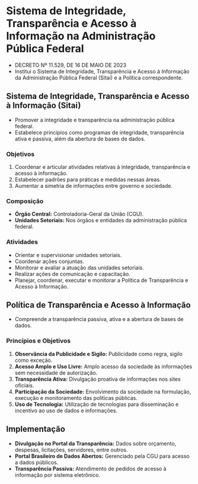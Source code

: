 # Sistema de Integridade, Transparência e Acesso à Informação na Administração Pública Federal

- DECRETO Nº 11.529, DE 16 DE MAIO DE 2023
- Institui o Sistema de Integridade, Transparência e Acesso à Informação da Administração Pública Federal (Sitai) e a Política correspondente.

## Sistema de Integridade, Transparência e Acesso à Informação (Sitai)

- Promover a integridade e transparência na administração pública federal.
- Estabelece princípios como programas de integridade, transparência ativa e passiva, além da abertura de bases de dados.

### Objetivos

1. Coordenar e articular atividades relativas à integridade, transparência e acesso à informação.
2. Estabelecer padrões para práticas e medidas nessas áreas.
3. Aumentar a simetria de informações entre governo e sociedade.

### Composição

- **Órgão Central:** Controladoria-Geral da União (CGU).
- **Unidades Setoriais:** Nos órgãos e entidades da administração pública federal.

### Atividades

- Orientar e supervisionar unidades setoriais.
- Coordenar ações conjuntas.
- Monitorar e avaliar a atuação das unidades setoriais.
- Realizar ações de comunicação e capacitação.
- Planejar, coordenar, executar e monitorar a Política de Transparência e Acesso à Informação.

## Política de Transparência e Acesso à Informação

- Compreende a transparência passiva, ativa e a abertura de bases de dados.

### Princípios e Objetivos

1. **Observância da Publicidade e Sigilo:** Publicidade como regra, sigilo como exceção.
2. **Acesso Amplo e Uso Livre:** Amplo acesso da sociedade às informações sem necessidade de autorização.
3. **Transparência Ativa:** Divulgação proativa de informações nos sites oficiais.
4. **Participação da Sociedade:** Envolvimento da sociedade na formulação, execução e monitoramento das políticas públicas.
5. **Uso de Tecnologia:** Utilização de tecnologias para disseminação e incentivo ao uso de dados e informações.

## Implementação

- **Divulgação no Portal da Transparência:** Dados sobre orçamento, despesas, licitações, servidores, entre outros.
- **Portal Brasileiro de Dados Abertos:** Gerenciado pela CGU para acesso a dados públicos.
- **Transparência Passiva:** Atendimento de pedidos de acesso à informação por sistema eletrônico.
